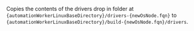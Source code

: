 Copies the contents of the drivers drop in folder at `{automationWorkerLinuxBaseDirectory}/drivers-{newOsNode.fqn}` to `{automationWorkerLinuxBaseDirectory}/build-{newOsNode.fqn}/drivers`.
